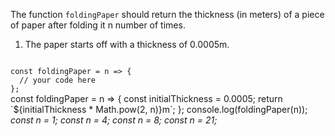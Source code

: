 The function `foldingPaper` should return the thickness (in meters) of a piece of paper after folding it n number of times.

1. The paper starts off with a thickness of 0.0005m.

<codeblock language="javascript" type="exercise" testMode="multipleInput">
<code>
const foldingPaper = n => {
  // your code here
};
</code>

<solution>
const foldingPaper = n => {
  const initialThickness = 0.0005;
  return `${initialThickness * Math.pow(2, n)}m`;
};
</solution>

<testcases>
<caller>
console.log(foldingPaper(n));
</caller>
<testcase>
<i>
const n = 1;
</i>
</testcase>
<testcase>
<i>
const n = 4;
</i>
</testcase>
<testcase>
<i>
const n = 8;
</i>
</testcase>
<testcase>
<i>
const n = 21;
</i>
</testcase>
</testcases>
</codeblock>